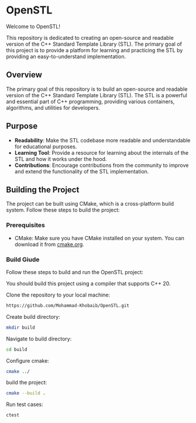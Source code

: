 # OpenSTL

Welcome to OpenSTL!

This repository is dedicated to creating an open-source and readable version of the C++ Standard Template Library (STL). The primary goal of this project is to provide a platform for learning and practicing the STL by providing an easy-to-understand implementation.

## Overview

The primary goal of this repository is to build an open-source and readable version of the C++ Standard Template Library (STL). The STL is a powerful and essential part of C++ programming, providing various containers, algorithms, and utilities for developers.

## Purpose

- **Readability**: Make the STL codebase more readable and understandable for educational purposes.
- **Learning Tool**: Provide a resource for learning about the internals of the STL and how it works under the hood.
- **Contributions**: Encourage contributions from the community to improve and extend the functionality of the STL implementation.

## Building the Project

The project can be built using CMake, which is a cross-platform build system. Follow these steps to build the project:

### Prerequisites

- CMake: Make sure you have CMake installed on your system. You can download it from [cmake.org](https://cmake.org/download/).

### Build Giude

Follow these steps to build and run the OpenSTL project:

You should build this project using a compiler that supports C++ 20.

Clone the repository to your local machine:

```bash
https://github.com/Mohammad-Khobaib/OpenSTL.git
```

Create build directory:

```bash
mkdir build
```

Navigate to build directory:
```bash
cd build
```

Configure cmake:
```bash
cmake ../
```

build the project:
```bash
cmake --build .
```

Run test cases:
```bash
ctest
```
